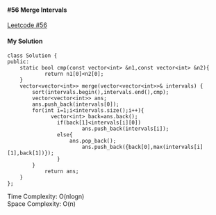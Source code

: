 #### #56 Merge Intervals
[Leetcode #56](https://leetcode.com/problems/merge-intervals/)  

#### My Solution
```
class Solution {
public:
    static bool cmp(const vector<int> &n1,const vector<int> &n2){
            return n1[0]<n2[0];
    }
    vector<vector<int>> merge(vector<vector<int>>& intervals) {
        sort(intervals.begin(),intervals.end(),cmp);
        vector<vector<int>> ans;
        ans.push_back(intervals[0]);
        for(int i=1;i<intervals.size();i++){
              vector<int> back=ans.back();
                if(back[1]<intervals[i][0])
                        ans.push_back(intervals[i]);
                else{
                    ans.pop_back();
                        ans.push_back({back[0],max(intervals[i][1],back[1])});
                }
        }
            return ans;
    }
};
```
Time Complexity: O(nlogn)  
Space Complexity: O(n)  
